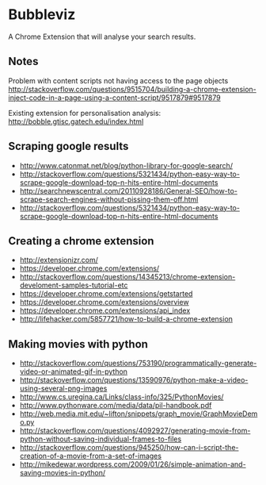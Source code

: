 Bubbleviz
=========

A Chrome Extension that will analyse your search results.



## Notes

Problem with content scripts not having access to the page objects
http://stackoverflow.com/questions/9515704/building-a-chrome-extension-inject-code-in-a-page-using-a-content-script/9517879#9517879

Existing extension for personalisation analysis: http://bobble.gtisc.gatech.edu/index.html


## Scraping google results
 * http://www.catonmat.net/blog/python-library-for-google-search/
 * http://stackoverflow.com/questions/5321434/python-easy-way-to-scrape-google-download-top-n-hits-entire-html-documents
 * http://searchnewscentral.com/20110928186/General-SEO/how-to-scrape-search-engines-without-pissing-them-off.html
 * http://stackoverflow.com/questions/5321434/python-easy-way-to-scrape-google-download-top-n-hits-entire-html-documents

## Creating a chrome extension
 * http://extensionizr.com/
 * https://developer.chrome.com/extensions/
 * http://stackoverflow.com/questions/14345213/chrome-extension-develoment-samples-tutorial-etc
 * https://developer.chrome.com/extensions/getstarted
 * https://developer.chrome.com/extensions/overview
 * https://developer.chrome.com/extensions/api_index
 * http://lifehacker.com/5857721/how-to-build-a-chrome-extension

## Making movies with python

 * http://stackoverflow.com/questions/753190/programmatically-generate-video-or-animated-gif-in-python
 * http://stackoverflow.com/questions/13590976/python-make-a-video-using-several-png-images
 * http://www.cs.uregina.ca/Links/class-info/325/PythonMovies/
 * http://www.pythonware.com/media/data/pil-handbook.pdf
 * http://web.media.mit.edu/~lifton/snippets/graph_movie/GraphMovieDemo.py
 * http://stackoverflow.com/questions/4092927/generating-movie-from-python-without-saving-individual-frames-to-files
 * http://stackoverflow.com/questions/945250/how-can-i-script-the-creation-of-a-movie-from-a-set-of-images
 * http://mikedewar.wordpress.com/2009/01/26/simple-animation-and-saving-movies-in-python/
